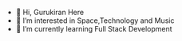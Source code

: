 - 👋 Hi, Gurukiran Here
- 👀 I’m interested in Space,Technology and Music
- 🌱 I’m currently learning Full Stack Development

<!---
GurukiranD2019/GurukiranD2019 is a ✨ special ✨ repository because its `README.md` (this file) appears on your GitHub profile.
You can click the Preview link to take a look at your changes.
--->
